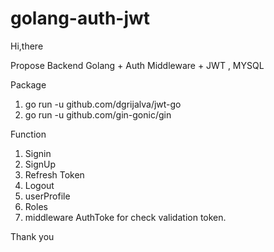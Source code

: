# golang-auth-jwt

Hi,there

Propose Backend Golang + Auth Middleware + JWT , MYSQL

Package 
1. go run -u github.com/dgrijalva/jwt-go
2. go run -u github.com/gin-gonic/gin


Function 

1. Signin
2. SignUp
3. Refresh Token
4. Logout
5. userProfile
6. Roles
7. middleware AuthToke for check validation token.

Thank you

